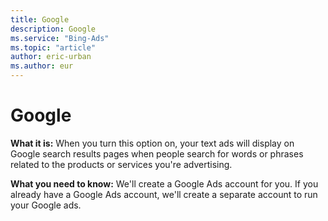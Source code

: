 ```yaml
---
title: Google
description: Google
ms.service: "Bing-Ads"
ms.topic: "article"
author: eric-urban
ms.author: eur
---
```


# Google

**What it is:**  When you turn this option on, your text ads will display on Google search results pages when people search for words or phrases related to the products or services you're advertising.

**What you need to know:**  We'll create a Google Ads account for you. If you already have a Google Ads account, we'll create a separate account to run your Google ads.


